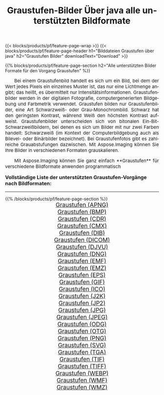 ﻿---
title: Graustufen-Bilder Über java alle unterstützten Bildformate 
weight: 3920
url: /de/java/grayscale/ 
lang: de
langdirlevel: 2
locales: zh-hans,ja,it,ru,de,es,fr,nl,id,lt,pl,pt,vi,tr,ko,zh-hant,ar,hi,th,sv,cs,uk,he
description: Mit Aspose.Imaging können Sie ganz einfach Graustufen Bilder über java
---

{{< blocks/products/pf/feature-page-wrap >}}
{{< blocks/products/pf/feature-page-header h1="Bilddateien Graustufen über java" h2="Graustufen Bilder" downloadText="Download" >}}


{{% blocks/products/pf/feature-page-section  h2="Alle unterstützten Bilder Formate für den Vorgang Graustufen" %}}
<p align="justify" style="text-indent:2em;font-size:15px;">
Bei einem Graustufenbild handelt es sich um ein Bild, bei dem der Wert jedes Pixels ein einzelnes Muster ist, das nur eine Lichtmenge angibt; das heißt, es übermittelt nur Intensitätsinformationen. Graustufenbilder werden in der digitalen Fotografie, computergenerierten Bildgebung und Farbmetrik verwendet. Graustufen bilden nur Graustufenbilder, eine Art Schwarzweiß- oder Grau-Monochrombild. Schwarz hat den geringsten Kontrast, während Weiß den höchsten Kontrast aufweist. Graustufenbilder unterscheiden sich von bitonalen Ein-Bit-Schwarzweißbildern, bei denen es sich um Bilder mit nur zwei Farben handelt: Schwarzweiß (im Kontext der Computerbildgebung auch als Bilevel- oder Binärbilder bezeichnet). Bei Graustufenfotos gibt es zahlreiche Grauabstufungen dazwischen. Mit Aspose.Imaging können Sie Ihre Bilder in verschiedenen Formaten grauskalieren.
</p>
<p align="justify" style="text-indent:2em;font-size:15px;">
Mit Aspose.Imaging können Sie ganz einfach **Graustufen** für verschiedene Bildformate anwenden programmatisch
</p>
<h3 style="margin-top:16px;">
Vollständige Liste der unterstützten Graustufen-Vorgänge nach Bildformaten:
</h3>
<hr/>
{{% /blocks/products/pf/feature-page-section %}}
<div class="container-fluid productfamilypage bg-gray">
    <div class="convertypes bg-gray agp-content section">
        <div class="container">
		<div class="row other-converters" style="gap: 10px;font-size: 19px;text-align:center;">
		    <div class='col-md-3 other-converter remove-lp remove-rp'><a href="/imaging/de/java/grayscale/apng/" style="padding:15px;">Graustufen (APNG)</a></div><div class='col-md-3 other-converter remove-lp remove-rp'><a href="/imaging/de/java/grayscale/bmp/" style="padding:15px;">Graustufen (BMP)</a></div><div class='col-md-3 other-converter remove-lp remove-rp'><a href="/imaging/de/java/grayscale/cdr/" style="padding:15px;">Graustufen (CDR)</a></div><div class='col-md-3 other-converter remove-lp remove-rp'><a href="/imaging/de/java/grayscale/cmx/" style="padding:15px;">Graustufen (CMX)</a></div><div class='col-md-3 other-converter remove-lp remove-rp'><a href="/imaging/de/java/grayscale/dib/" style="padding:15px;">Graustufen (DIB)</a></div><div class='col-md-3 other-converter remove-lp remove-rp'><a href="/imaging/de/java/grayscale/dicom/" style="padding:15px;">Graustufen (DICOM)</a></div><div class='col-md-3 other-converter remove-lp remove-rp'><a href="/imaging/de/java/grayscale/djvu/" style="padding:15px;">Graustufen (DJVU)</a></div><div class='col-md-3 other-converter remove-lp remove-rp'><a href="/imaging/de/java/grayscale/dng/" style="padding:15px;">Graustufen (DNG)</a></div><div class='col-md-3 other-converter remove-lp remove-rp'><a href="/imaging/de/java/grayscale/emf/" style="padding:15px;">Graustufen (EMF)</a></div><div class='col-md-3 other-converter remove-lp remove-rp'><a href="/imaging/de/java/grayscale/emz/" style="padding:15px;">Graustufen (EMZ)</a></div><div class='col-md-3 other-converter remove-lp remove-rp'><a href="/imaging/de/java/grayscale/eps/" style="padding:15px;">Graustufen (EPS)</a></div><div class='col-md-3 other-converter remove-lp remove-rp'><a href="/imaging/de/java/grayscale/gif/" style="padding:15px;">Graustufen (GIF)</a></div><div class='col-md-3 other-converter remove-lp remove-rp'><a href="/imaging/de/java/grayscale/ico/" style="padding:15px;">Graustufen (ICO)</a></div><div class='col-md-3 other-converter remove-lp remove-rp'><a href="/imaging/de/java/grayscale/j2k/" style="padding:15px;">Graustufen (J2K)</a></div><div class='col-md-3 other-converter remove-lp remove-rp'><a href="/imaging/de/java/grayscale/jp2/" style="padding:15px;">Graustufen (JP2)</a></div><div class='col-md-3 other-converter remove-lp remove-rp'><a href="/imaging/de/java/grayscale/jpg/" style="padding:15px;">Graustufen (JPG)</a></div><div class='col-md-3 other-converter remove-lp remove-rp'><a href="/imaging/de/java/grayscale/jpeg/" style="padding:15px;">Graustufen (JPEG)</a></div><div class='col-md-3 other-converter remove-lp remove-rp'><a href="/imaging/de/java/grayscale/odg/" style="padding:15px;">Graustufen (ODG)</a></div><div class='col-md-3 other-converter remove-lp remove-rp'><a href="/imaging/de/java/grayscale/otg/" style="padding:15px;">Graustufen (OTG)</a></div><div class='col-md-3 other-converter remove-lp remove-rp'><a href="/imaging/de/java/grayscale/png/" style="padding:15px;">Graustufen (PNG)</a></div><div class='col-md-3 other-converter remove-lp remove-rp'><a href="/imaging/de/java/grayscale/svg/" style="padding:15px;">Graustufen (SVG)</a></div><div class='col-md-3 other-converter remove-lp remove-rp'><a href="/imaging/de/java/grayscale/tga/" style="padding:15px;">Graustufen (TGA)</a></div><div class='col-md-3 other-converter remove-lp remove-rp'><a href="/imaging/de/java/grayscale/tif/" style="padding:15px;">Graustufen (TIF)</a></div><div class='col-md-3 other-converter remove-lp remove-rp'><a href="/imaging/de/java/grayscale/tiff/" style="padding:15px;">Graustufen (TIFF)</a></div><div class='col-md-3 other-converter remove-lp remove-rp'><a href="/imaging/de/java/grayscale/webp/" style="padding:15px;">Graustufen (WEBP)</a></div><div class='col-md-3 other-converter remove-lp remove-rp'><a href="/imaging/de/java/grayscale/wmf/" style="padding:15px;">Graustufen (WMF)</a></div><div class='col-md-3 other-converter remove-lp remove-rp'><a href="/imaging/de/java/grayscale/wmz/" style="padding:15px;">Graustufen (WMZ)</a></div>
                </div>
        </div>
    </div>
</div>
<br/>
